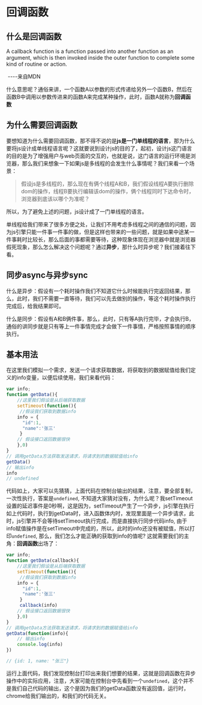 # 回调函数

## 什么是回调函数

A callback function is a function passed into another function as an argument, which is then invoked inside the outer function to complete some kind of routine or action.

​																																						----来自MDN

什么意思呢？通俗来讲，一个函数A以参数的形式传递给另外一个函数B，然后在函数B中调用以参数传进来的函数A来完成某种操作，此时，函数A就称为**回调函数**

## 为什么需要回调函数

要想知道为什么需要回调函数，那不得不说的是**js是一门单线程的语言**，那为什么要将js设计成单线程语言呢？这就要说到设计js的目的了，起初，设计js这门语言的目的是为了增强用户与web页面的交互的，也就是说，这门语言的运行环境是浏览器，那么我们来想象一下如果js是多线程的会发生什么事情呢？我们来看一个场景：

> 假设js是多线程的，那么现在有俩个线程A和B，我们假设线程A要执行删除dom的操作，线程B要执行编辑该dom的操作，俩个线程同时下达命令时，浏览器到底该以哪个为准呢？

所以，为了避免上述的问题，js设计成了一门单线程的语言。

单线程给我们带来了很多方便之处，让我们不用考虑多线程之间的通信的问题，因为js引擎只能一件事一件事的做，但是这样也带来的一些问题，就是如果中途某一件事耗时比较长，那么后面的事都需要等待，这种现象体现在浏览器中就是浏览器假死现象，那么怎么解决这个问题呢？通过**异步**，那什么时异步呢？我们接着往下看。

## 同步async与异步sync

什么是异步：假设有一个耗时操作我们不知道它什么时候能执行完返回结果，那么，此时，我们不需要一直等待，我们可以先去做别的操作，等这个耗时操作执行完成后，给我结果即可。

什么是同步：假设有A和B俩件事，那么，此时，只有等A执行完毕，才会执行B，通俗的讲同步就是只有等上一件事情完成才会做下一件事情，严格按照事情的顺序执行。

## 基本用法

在这里我们模拟一个需求，发送一个请求获取数据，将获取到的数据赋值给我们定义的info变量，以便后续使用，我们来看代码：

```js
var info;   
function getData(){
    //这里我们假设是从后端获取数据
    setTimeout(function(){
     //假设我们获取到数据info
    info = {
      "id":1,
      "name":'张三'
     }
    // 假设接口返回数据很快
    },0)
}
// 调用getData方法获取发送请求，将请求到的数据赋值给info
getData()
// 输出info
info
// undefined
```

代码如上，大家可以先猜猜，上面代码在控制台输出的结果，注意，要全部复制，一次性执行，答案是`undefined`, 不知道大家猜对没有，为什么呢？我setTimeout设置的延迟事件是0秒啊，这是因为，setTimeout产生了一个异步，js引擎在执行如上代码时，执行到getData时，进入函数体内时，发现里面是一个异步请求，此时，js引擎并不会等待setTimeout执行完成，而是直接执行同步代码info, 由于info赋值操作是在setTimeout中完成的，所以，此时的info还没有被赋值，所以打印`undefined`, 那么，我们怎么才能正确的获取到info的值呢? 这就需要我们的主角：**回调函数**出场了：

```js
var info;   
function getData(callback){
    //这里我们假设是从后端获取数据
    setTimeout(function(){
     //假设我们获取到数据info
    info = {
      "id":1,
      "name":'张三'
     }
     callback(info)
    // 假设接口返回数据很快
    },0)
}
// 调用getData方法获取发送请求，将请求到的数据赋值给info
getData(function(info){
    // 输出info
	console.log(info)
})

// {id: 1, name: "张三"}
```

运行上面代码，我们发现控制台打印出来我们想要的结果，这就是回调函数在异步操作中的实际应用，注意，大家可能在控制台中先看到一个`undefined`，这个并不是我们自己代码的输出，这个是因为我们的getData函数没有返回值，运行时，chrome给我们输出的，和我们的代码无关。